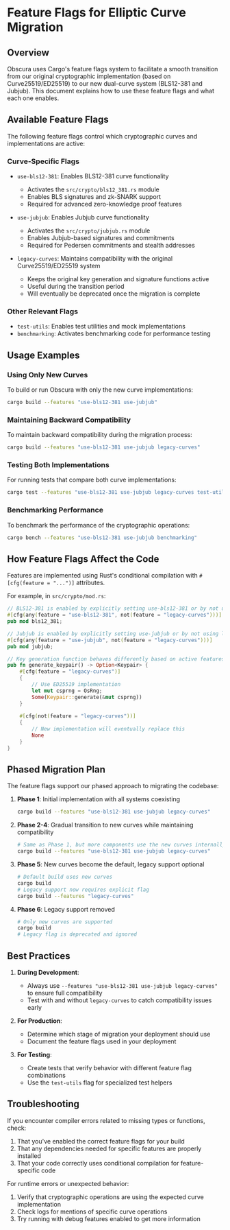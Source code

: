 # Feature Flags for Elliptic Curve Migration

## Overview

Obscura uses Cargo's feature flags system to facilitate a smooth transition from our original cryptographic implementation (based on Curve25519/ED25519) to our new dual-curve system (BLS12-381 and Jubjub). This document explains how to use these feature flags and what each one enables.

## Available Feature Flags

The following feature flags control which cryptographic curves and implementations are active:

### Curve-Specific Flags

- `use-bls12-381`: Enables BLS12-381 curve functionality
  - Activates the `src/crypto/bls12_381.rs` module
  - Enables BLS signatures and zk-SNARK support
  - Required for advanced zero-knowledge proof features

- `use-jubjub`: Enables Jubjub curve functionality
  - Activates the `src/crypto/jubjub.rs` module
  - Enables Jubjub-based signatures and commitments
  - Required for Pedersen commitments and stealth addresses

- `legacy-curves`: Maintains compatibility with the original Curve25519/ED25519 system
  - Keeps the original key generation and signature functions active
  - Useful during the transition period
  - Will eventually be deprecated once the migration is complete

### Other Relevant Flags

- `test-utils`: Enables test utilities and mock implementations
- `benchmarking`: Activates benchmarking code for performance testing

## Usage Examples

### Using Only New Curves

To build or run Obscura with only the new curve implementations:

```bash
cargo build --features "use-bls12-381 use-jubjub"
```

### Maintaining Backward Compatibility

To maintain backward compatibility during the migration process:

```bash
cargo build --features "use-bls12-381 use-jubjub legacy-curves"
```

### Testing Both Implementations

For running tests that compare both curve implementations:

```bash
cargo test --features "use-bls12-381 use-jubjub legacy-curves test-utils"
```

### Benchmarking Performance

To benchmark the performance of the cryptographic operations:

```bash
cargo bench --features "use-bls12-381 use-jubjub benchmarking"
```

## How Feature Flags Affect the Code

Features are implemented using Rust's conditional compilation with `#[cfg(feature = "...")]` attributes. 

For example, in `src/crypto/mod.rs`:

```rust
// BLS12-381 is enabled by explicitly setting use-bls12-381 or by not using legacy-curves
#[cfg(any(feature = "use-bls12-381", not(feature = "legacy-curves")))]
pub mod bls12_381;

// Jubjub is enabled by explicitly setting use-jubjub or by not using legacy-curves
#[cfg(any(feature = "use-jubjub", not(feature = "legacy-curves")))]
pub mod jubjub;

// Key generation function behaves differently based on active features
pub fn generate_keypair() -> Option<Keypair> {
    #[cfg(feature = "legacy-curves")]
    {
        // Use ED25519 implementation
        let mut csprng = OsRng;
        Some(Keypair::generate(&mut csprng))
    }
    
    #[cfg(not(feature = "legacy-curves"))]
    {
        // New implementation will eventually replace this
        None
    }
}
```

## Phased Migration Plan

The feature flags support our phased approach to migrating the codebase:

1. **Phase 1**: Initial implementation with all systems coexisting
   ```bash
   cargo build --features "use-bls12-381 use-jubjub legacy-curves"
   ```

2. **Phase 2-4**: Gradual transition to new curves while maintaining compatibility
   ```bash
   # Same as Phase 1, but more components use the new curves internally
   cargo build --features "use-bls12-381 use-jubjub legacy-curves"
   ```

3. **Phase 5**: New curves become the default, legacy support optional
   ```bash
   # Default build uses new curves
   cargo build
   # Legacy support now requires explicit flag
   cargo build --features "legacy-curves"
   ```

4. **Phase 6**: Legacy support removed
   ```bash
   # Only new curves are supported
   cargo build
   # Legacy flag is deprecated and ignored
   ```

## Best Practices

1. **During Development**:
   - Always use `--features "use-bls12-381 use-jubjub legacy-curves"` to ensure full compatibility
   - Test with and without `legacy-curves` to catch compatibility issues early

2. **For Production**:
   - Determine which stage of migration your deployment should use
   - Document the feature flags used in your deployment

3. **For Testing**:
   - Create tests that verify behavior with different feature flag combinations
   - Use the `test-utils` flag for specialized test helpers

## Troubleshooting

If you encounter compiler errors related to missing types or functions, check:

1. That you've enabled the correct feature flags for your build
2. That any dependencies needed for specific features are properly installed
3. That your code correctly uses conditional compilation for feature-specific code

For runtime errors or unexpected behavior:

1. Verify that cryptographic operations are using the expected curve implementation
2. Check logs for mentions of specific curve operations
3. Try running with debug features enabled to get more information 